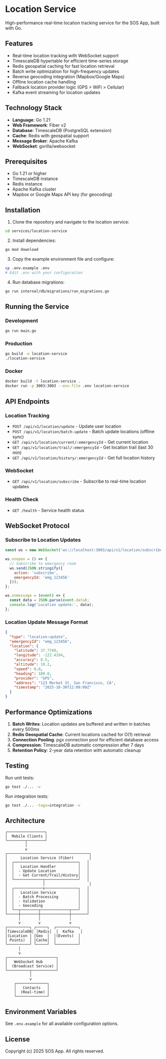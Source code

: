 # Location Service

High-performance real-time location tracking service for the SOS App, built with Go.

## Features

- Real-time location tracking with WebSocket support
- TimescaleDB hypertable for efficient time-series storage
- Redis geospatial caching for fast location retrieval
- Batch write optimization for high-frequency updates
- Reverse geocoding integration (Mapbox/Google Maps)
- Offline location cache handling
- Fallback location provider logic (GPS > WiFi > Cellular)
- Kafka event streaming for location updates

## Technology Stack

- **Language**: Go 1.21
- **Web Framework**: Fiber v2
- **Database**: TimescaleDB (PostgreSQL extension)
- **Cache**: Redis with geospatial support
- **Message Broker**: Apache Kafka
- **WebSocket**: gorilla/websocket

## Prerequisites

- Go 1.21 or higher
- TimescaleDB instance
- Redis instance
- Apache Kafka cluster
- Mapbox or Google Maps API key (for geocoding)

## Installation

1. Clone the repository and navigate to the location service:
```bash
cd services/location-service
```

2. Install dependencies:
```bash
go mod download
```

3. Copy the example environment file and configure:
```bash
cp .env.example .env
# Edit .env with your configuration
```

4. Run database migrations:
```bash
go run internal/db/migrations/run_migrations.go
```

## Running the Service

### Development
```bash
go run main.go
```

### Production
```bash
go build -o location-service
./location-service
```

### Docker
```bash
docker build -t location-service .
docker run -p 3003:3003 --env-file .env location-service
```

## API Endpoints

### Location Tracking
- `POST /api/v1/location/update` - Update user location
- `POST /api/v1/location/batch-update` - Batch update locations (offline sync)
- `GET /api/v1/location/current/:emergencyId` - Get current location
- `GET /api/v1/location/trail/:emergencyId` - Get location trail (last 30 min)
- `GET /api/v1/location/history/:emergencyId` - Get full location history

### WebSocket
- `GET /api/v1/location/subscribe` - Subscribe to real-time location updates

### Health Check
- `GET /health` - Service health status

## WebSocket Protocol

### Subscribe to Location Updates
```javascript
const ws = new WebSocket('ws://localhost:3003/api/v1/location/subscribe');

ws.onopen = () => {
  // Subscribe to emergency room
  ws.send(JSON.stringify({
    action: 'subscribe',
    emergencyId: 'emg_123456'
  }));
};

ws.onmessage = (event) => {
  const data = JSON.parse(event.data);
  console.log('Location update:', data);
};
```

### Location Update Message Format
```json
{
  "type": "location:update",
  "emergencyId": "emg_123456",
  "location": {
    "latitude": 37.7749,
    "longitude": -122.4194,
    "accuracy": 8.5,
    "altitude": 10.2,
    "speed": 0.0,
    "heading": 180.0,
    "provider": "GPS",
    "address": "123 Market St, San Francisco, CA",
    "timestamp": "2025-10-30T12:00:00Z"
  }
}
```

## Performance Optimizations

1. **Batch Writes**: Location updates are buffered and written in batches every 500ms
2. **Redis Geospatial Cache**: Current locations cached for O(1) retrieval
3. **Connection Pooling**: pgx connection pool for efficient database access
4. **Compression**: TimescaleDB automatic compression after 7 days
5. **Retention Policy**: 2-year data retention with automatic cleanup

## Testing

Run unit tests:
```bash
go test ./... -v
```

Run integration tests:
```bash
go test ./... -tags=integration -v
```

## Architecture

```
┌─────────────────┐
│  Mobile Clients │
└────────┬────────┘
         │
         v
┌─────────────────────────────────────┐
│      Location Service (Fiber)       │
│  ┌─────────────────────────────┐   │
│  │   Location Handler          │   │
│  │  - Update Location          │   │
│  │  - Get Current/Trail/History│   │
│  └─────────────┬───────────────┘   │
│                │                    │
│  ┌─────────────v───────────────┐   │
│  │   Location Service          │   │
│  │  - Batch Processing         │   │
│  │  - Validation               │   │
│  │  - Geocoding                │   │
│  └──┬────────┬─────────────┬───┘   │
└─────┼────────┼─────────────┼───────┘
      │        │             │
      v        v             v
┌──────────┐ ┌─────┐  ┌──────────┐
│TimescaleDB│ │Redis│  │  Kafka   │
│(Location │ │Geo  │  │(Events)  │
│ Points)  │ │Cache│  │          │
└──────────┘ └─────┘  └──────────┘
      │
      v
┌──────────────────────┐
│   WebSocket Hub      │
│  (Broadcast Service) │
└──────────┬───────────┘
           │
           v
    ┌──────────────┐
    │   Contacts   │
    │  (Real-time) │
    └──────────────┘
```

## Environment Variables

See `.env.example` for all available configuration options.

## License

Copyright (c) 2025 SOS App. All rights reserved.
